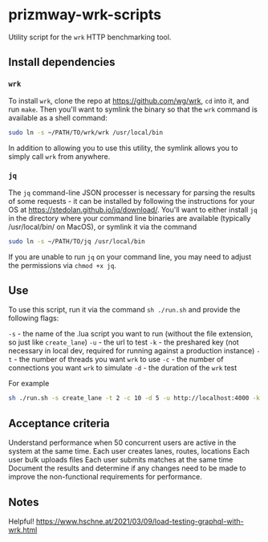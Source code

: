# prizmway-wrk-scripts

Utility script for the `wrk` HTTP benchmarking tool.

## Install dependencies

### `wrk`

To install `wrk`, clone the repo at https://github.com/wg/wrk, `cd` into it, and run `make`. Then you'll want to symlink the binary so that the `wrk` command is available as a shell command:

```bash
sudo ln -s ~/PATH/TO/wrk/wrk /usr/local/bin
```

In addition to allowing you to use this utility, the symlink allows you to simply call `wrk` from anywhere.

### `jq`

The `jq` command-line JSON processer is necessary for parsing the results of some requests - it can be installed by following the instructions for your OS at https://stedolan.github.io/jq/download/. You'll want to either install `jq` in the directory where your command line binaries are available (typically /usr/local/bin/ on MacOS), or symlink it via the command

```bash
sudo ln -s ~/PATH/TO/jq /usr/local/bin
```

If you are unable to run `jq` on your command line, you may need to adjust the permissions via `chmod +x jq`.

## Use

To use this script, run it via the command `sh ./run.sh` and provide the following flags:

`-s` - the name of the .lua script you want to run (without the file extension, so just like `create_lane`)
`-u` - the url to test
`-k` - the preshared key (not necessary in local dev, required for running against a production instance)
`-t` - the number of threads you want `wrk` to use
`-c` - the number of connections you want `wrk` to simulate
`-d` - the duration of the `wrk` test

For example

```bash
sh ./run.sh -s create_lane -t 2 -c 10 -d 5 -u http://localhost:4000 -k 1234
```

## Acceptance criteria

Understand performance when 50 concurrent users are active in the system at the same time.
Each user creates lanes, routes, locations
Each user bulk uploads files
Each user submits matches at the same time
Document the results and determine if any changes need to be made to improve the non-functional requirements for performance.

## Notes

Helpful! https://www.hschne.at/2021/03/09/load-testing-graphql-with-wrk.html
